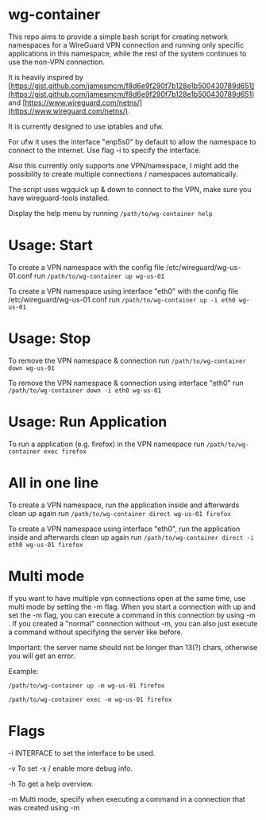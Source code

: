# wg-container
This repo aims to provide a simple bash script for creating network namespaces for a WireGuard VPN connection and running only specific applications in this namespace, while the rest of the system continues to use the non-VPN connection.

It is heavily inspired by [https://gist.github.com/jamesmcm/f8d6e9f290f7b128e1b500430789d651](https://gist.github.com/jamesmcm/f8d6e9f290f7b128e1b500430789d651) and [https://www.wireguard.com/netns/](https://www.wireguard.com/netns/).

It is currently designed to use iptables and ufw.

For ufw it uses the interface "enp5s0" by default to allow the namespace to connect to the internet. Use flag -i to specify the interface.

Also this currently only supports one VPN/namespace, I might add the possibility to create multiple connections / namespaces automatically.

The script uses wgquick up & down to connect to the VPN, make sure you have wireguard-tools installed.

Display the help menu by running ```/path/to/wg-container help```

# Usage: Start
To create a VPN namespace with the config file /etc/wireguard/wg-us-01.conf run ```/path/to/wg-container up wg-us-01```

To create a VPN namespace using interface "eth0" with the config file /etc/wireguard/wg-us-01.conf run ```/path/to/wg-container up -i eth0 wg-us-01```

# Usage: Stop
To remove the VPN namespace & connection run ```/path/to/wg-container down wg-us-01```

To remove the VPN namespace & connection using interface "eth0" run ```/path/to/wg-container down -i eth0 wg-us-01```

# Usage: Run Application
To run a application (e.g. firefox) in the VPN namespace run ```/path/to/wg-container exec firefox```

# All in one line
To create a VPN namespace, run the application inside and afterwards clean up again run ```/path/to/wg-container direct wg-us-01 firefox```

To create a VPN namespace using interface "eth0", run the application inside and afterwards clean up again run ```/path/to/wg-container direct -i eth0 wg-us-01 firefox```

# Multi mode
If you want to have multiple vpn connections open at the same time, use multi mode by setting the -m flag. When you start a connection with up and set the -m flag, you can execute a command in this connection by using -m <servername>. If you created a "normal" connection without -m, you can also just execute a command without specifying the server like before.

Important: the server name should not be longer than 13(?) chars, otherwise you will get an error.

Example:

```/path/to/wg-container up -m wg-us-01 firefox```

```/path/to/wg-container exec -m wg-us-01 firefox```

# Flags
-i INTERFACE to set the interface to be used.

-v To set -x / enable more debug info.

-h To get a help overview.

-m Multi mode, specify when executing a command in a connection that was created using -m

